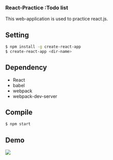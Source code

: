 ### React-Practice :Todo list

This web-application is used to practice react.js.<br/>

## Setting

```bash
$ npm install -g create-react-app
$ create-react-app <dir-name>
```

## Dependency

- React
- babel
- webpack
- webpack-dev-server

## Compile

```bash
$ npm start
```

## Demo

<img src="./demo">
